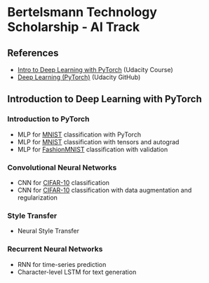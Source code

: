 # Bertelsmann Technology Scholarship - AI Track

## References

* [Intro to Deep Learning with PyTorch](https://www.udacity.com/course/deep-learning-pytorch--ud188) (Udacity Course)
* [Deep Learning (PyTorch)](https://github.com/udacity/deep-learning-v2-pytorch) (Udacity GitHub)

## Introduction to Deep Learning with PyTorch

### Introduction to PyTorch

* MLP for [MNIST](http://yann.lecun.com/exdb/mnist/) classification with PyTorch
* MLP for [MNIST](http://yann.lecun.com/exdb/mnist/) classification with tensors and autograd
* MLP for [FashionMNIST](https://github.com/zalandoresearch/fashion-mnist) classification with validation

### Convolutional Neural Networks

* CNN for [CIFAR-10](https://www.cs.toronto.edu/~kriz/cifar.html) classification
* CNN for [CIFAR-10](https://www.cs.toronto.edu/~kriz/cifar.html) classification with data augmentation and regularization

### Style Transfer

* Neural Style Transfer

### Recurrent Neural Networks

* RNN for time-series prediction
* Character-level LSTM for text generation
